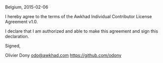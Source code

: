 Belgium, 2015-02-06

I hereby agree to the terms of the Awkhad Individual Contributor License
Agreement v1.0.

I declare that I am authorized and able to make this agreement and sign this
declaration.

Signed,

Olivier Dony odo@awkhad.com https://github.com/odony
